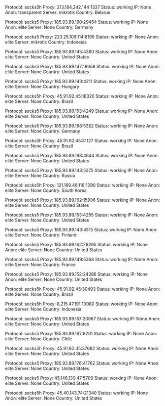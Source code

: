 Protocol: socks5h
Proxy: 213.184.242.144:1337
Status: working
IP: None
Anon: transparent
Server: mikrotik
Country: Belarus

Protocol: socks5
Proxy: 185.93.89.190:29464
Status: working
IP: None
Anon: elite
Server: None
Country: Germany

Protocol: socks5
Proxy: 223.25.109.114:8199
Status: working
IP: None
Anon: elite
Server: mikrotik
Country: Indonesia

Protocol: socks5
Proxy: 185.93.89.145:4380
Status: working
IP: None
Anon: elite
Server: None
Country: United States

Protocol: socks5
Proxy: 185.93.89.147:18658
Status: working
IP: None
Anon: elite
Server: None
Country: United States

Protocol: socks5
Proxy: 185.93.89.143:4211
Status: working
IP: None
Anon: elite
Server: None
Country: Hungary

Protocol: socks5h
Proxy: 45.91.92.45:18320
Status: working
IP: None
Anon: elite
Server: None
Country: Brazil

Protocol: socks5
Proxy: 185.93.89.153:4249
Status: working
IP: None
Anon: elite
Server: None
Country: United States

Protocol: socks5
Proxy: 185.93.89.188:5362
Status: working
IP: None
Anon: elite
Server: None
Country: Germany

Protocol: socks5h
Proxy: 45.91.92.45:31127
Status: working
IP: None
Anon: elite
Server: None
Country: Brazil

Protocol: socks5
Proxy: 185.93.89.188:4644
Status: working
IP: None
Anon: elite
Server: None
Country: United States

Protocol: socks5
Proxy: 185.93.89.143:5375
Status: working
IP: None
Anon: elite
Server: None
Country: Russia

Protocol: socks5h
Proxy: 121.169.46.116:1090
Status: working
IP: None
Anon: elite
Server: None
Country: South Korea

Protocol: socks5
Proxy: 185.93.89.162:15906
Status: working
IP: None
Anon: elite
Server: None
Country: United States

Protocol: socks5
Proxy: 185.93.89.153:4255
Status: working
IP: None
Anon: elite
Server: None
Country: United States

Protocol: socks5
Proxy: 185.93.89.143:4515
Status: working
IP: None
Anon: elite
Server: None
Country: Finland

Protocol: socks5
Proxy: 185.93.89.162:28295
Status: working
IP: None
Anon: elite
Server: None
Country: United States

Protocol: socks5
Proxy: 185.93.89.149:5368
Status: working
IP: None
Anon: elite
Server: None
Country: France

Protocol: socks5
Proxy: 185.93.89.152:24386
Status: working
IP: None
Anon: elite
Server: None
Country: United States

Protocol: socks5h
Proxy: 45.91.92.45:30493
Status: working
IP: None
Anon: elite
Server: None
Country: Brazil

Protocol: socks5h
Proxy: 8.215.47.191:10080
Status: working
IP: None
Anon: elite
Server: None
Country: Indonesia

Protocol: socks5
Proxy: 185.93.89.157:20067
Status: working
IP: None
Anon: elite
Server: None
Country: United States

Protocol: socks5
Proxy: 185.93.89.187:8201
Status: working
IP: None
Anon: elite
Server: None
Country: Chile

Protocol: socks5h
Proxy: 45.91.92.45:37682
Status: working
IP: None
Anon: elite
Server: None
Country: United States

Protocol: socks5
Proxy: 185.93.89.176:41762
Status: working
IP: None
Anon: elite
Server: None
Country: United States

Protocol: socks5
Proxy: 45.146.130.47:5709
Status: working
IP: None
Anon: elite
Server: None
Country: United States

Protocol: socks5h
Proxy: 45.40.143.74:21340
Status: working
IP: None
Anon: elite
Server: None
Country: United States

